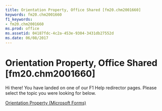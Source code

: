 ```yaml
---
title: Orientation Property, Office Shared [fm20.chm2001660]
keywords: fm20.chm2001660
f1_keywords:
- fm20.chm2001660
ms.prod: office
ms.assetid: 04187fdc-4c2a-453e-9304-3431db27552d
ms.date: 06/08/2017
---
```



# Orientation Property, Office Shared [fm20.chm2001660]

Hi there! You have landed on one of our F1 Help redirector pages. Please select the topic you were looking for below.

[Orientation Property (Microsoft Forms)](http://msdn.microsoft.com/library/3e57f9af-8aa5-85f5-f3af-81f9a61373c0%28Office.15%29.aspx)

